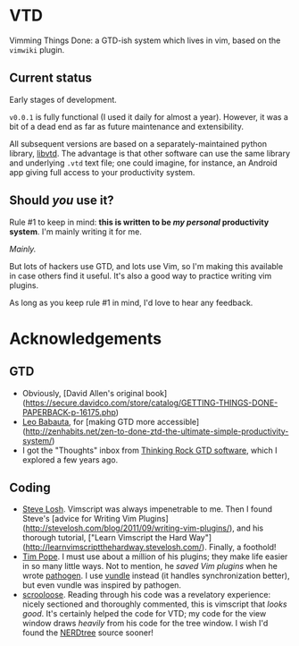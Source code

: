 # VTD

Vimming Things Done: a GTD-ish system which lives in vim, based on the
`vimwiki` plugin.

## Current status

Early stages of development.

`v0.0.1` is fully functional (I used it daily for almost a year). However, it
was a bit of a dead end as far as future maintenance and extensibility.

All subsequent versions are based on a separately-maintained python library,
[libvtd](http://github.com/chiphogg/libvtd).  The advantage is that other
software can use the same library and underlying `.vtd` text file; one could
imagine, for instance, an Android app giving full access to your productivity
system.

## Should _you_ use it?

Rule #1 to keep in mind: __this is written to be *my personal* productivity
system__.  I'm mainly writing it for me.

_Mainly._

But lots of hackers use GTD, and lots use Vim, so I'm making this available in
case others find it useful.  It's also a good way to practice writing vim plugins.

As long as you keep rule #1 in mind, I'd love to hear any feedback.

# Acknowledgements

## GTD

  - Obviously, 
     [David Allen's original book]
     (https://secure.davidco.com/store/catalog/GETTING-THINGS-DONE-PAPERBACK-p-16175.php)
  - [Leo Babauta](http://leobabauta.com/), for
     [making GTD more accessible]
     (http://zenhabits.net/zen-to-done-ztd-the-ultimate-simple-productivity-system/)
  - I got the "Thoughts" inbox from
     [Thinking Rock GTD software](http://www.trgtd.com.au/),
     which I explored a few years ago.
     
## Coding

  - [Steve Losh](http://stevelosh.com/).
    Vimscript was always impenetrable to me.  Then I found Steve's 
    [advice for Writing Vim Plugins]
    (http://stevelosh.com/blog/2011/09/writing-vim-plugins/),
    and his thorough tutorial,
    ["Learn Vimscript the Hard Way"]
    (http://learnvimscriptthehardway.stevelosh.com/).
    Finally, a foothold!
  - [Tim Pope](http://tpo.pe/).
    I must use about a million of his plugins;
    they make life easier in so many little ways.
    Not to mention, he *saved Vim plugins* when he wrote
    [pathogen](https://github.com/tpope/vim-pathogen/).
    I use [vundle](https://github.com/gmarik/vundle/) instead
    (it handles synchronization better),
    but even vundle was inspired by pathogen.
  - [scrooloose](https://github.com/scrooloose).
    Reading through his code was a revelatory experience:
    nicely sectioned and thoroughly commented,
    this is vimscript that _looks good_.
    It's certainly helped the code for VTD;
    my code for the view window draws *heavily*
    from his code for the tree window.
    I wish I'd found the
    [NERDtree](https://github.com/scrooloose/nerdtree)
    source sooner!
    
